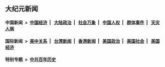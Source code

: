 ## 大纪元新闻

#### 中国新闻 &nbsp;>&nbsp; [中国经济](indexes/ncid283/README.md?10230045) &nbsp;| &nbsp; [大陆政治](indexes/ncid277/README.md?10230045) &nbsp;| &nbsp; [社会万象](indexes/ncid282/README.md?10230045) &nbsp;| &nbsp; [中国人权](indexes/ncid278/README.md?10230045) &nbsp;| &nbsp; [群体事件](indexes/ncid279/README.md?10230045) &nbsp;| &nbsp; [天灾人祸](indexes/ncid280/README.md?10230045)

#### 国际新闻 &nbsp;>&nbsp; [美中关系](indexes/nf1412576/README.md?10230045) &nbsp;| &nbsp; [台湾新闻](indexes/ncid1349361/README.md?10230045) &nbsp;| &nbsp; [香港新闻](indexes/ncid1349362/README.md?10230045) &nbsp;| &nbsp; [美国政治](indexes/ncid1078159/README.md?10230045) &nbsp;| &nbsp; [美国社会](indexes/ncid1078160/README.md?10230045) &nbsp;| &nbsp; [美国经济](indexes/ncid1078158/README.md?10230045)

#### 特别专题 &nbsp;>&nbsp; [中共百年历史](https://github.com/easy2view/epoch-special/blob/master/README.md?10230045)  
